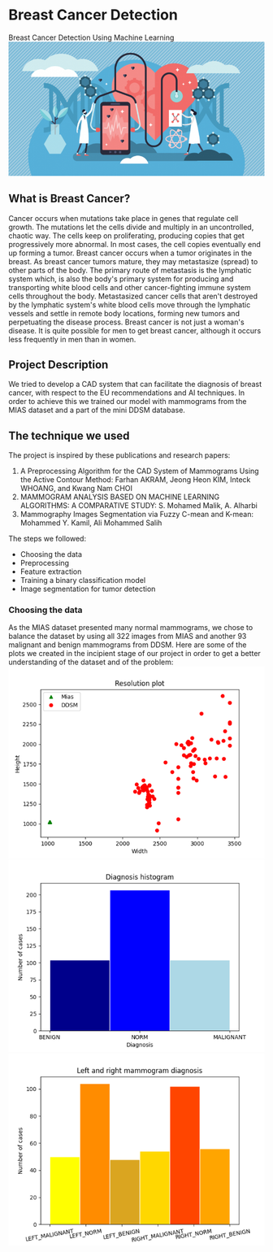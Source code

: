 
<h1>Breast Cancer Detection</h1>
Breast Cancer Detection Using Machine Learning
<img src="images/path-ai-machine-learning.png" alt="Machine Learning in Medicine"/>
<h2>What is Breast Cancer?</h2>
Cancer occurs when mutations take place in genes that regulate cell growth. The mutations let the cells divide and multiply in an uncontrolled, chaotic way. 
The cells keep on proliferating, producing copies that get progressively more abnormal. In most cases, the cell copies eventually end up forming a tumor.
Breast cancer occurs when a tumor originates in the breast. As breast cancer tumors mature, they may metastasize (spread) to other parts of the body. 
The primary route of metastasis is the lymphatic system which, is also the body's primary system for producing and transporting white blood cells and other 
cancer-fighting immune system cells throughout the body. Metastasized cancer cells that aren't destroyed by the lymphatic system's white blood cells move 
through the lymphatic vessels and settle in remote body locations, forming new tumors and perpetuating the disease process. Breast cancer is not just a woman's disease. 
It is quite possible for men to get breast cancer, although it occurs less frequently in men than in women.
<h2>Project Description</h2>
We tried to develop a CAD system that can facilitate the diagnosis of breast cancer, with respect to the EU recommendations and
AI techniques. In order to achieve this we trained our model with mammograms from the MIAS dataset and a part 
of the mini DDSM database.
<h2>The technique we used</h2>
The project is inspired by these publications and research papers:
<ol><li>A Preprocessing Algorithm for the CAD System of Mammograms Using the Active Contour Method: Farhan AKRAM, Jeong Heon KIM, Inteck WHOANG, and Kwang Nam CHOI
</li><li>MAMMOGRAM ANALYSIS BASED ON MACHINE LEARNING ALGORITHMS: A COMPARATIVE STUDY: S. Mohamed Malik, A. Alharbi
</li><li>Mammography Images Segmentation via Fuzzy C-mean and K-mean: Mohammed Y. Kamil, Ali Mohammed Salih
</li></ol>

The steps we  followed:
<ul>
<li>Choosing the data
</li>
<li>Preprocessing
</li><li>Feature extraction
</li><li>Training a binary classification model
</li><li>Image segmentation for tumor detection
</li>
</ul>

<h3>Choosing the data</h3>
As the MIAS dataset presented many normal mammograms, we chose to balance the 
dataset by using all 322 images from MIAS and another 93 malignant and benign mammograms 
from DDSM. Here are some of the plots we created in the incipient stage of our project in order to get a 
better understanding of the dataset and of the problem:
<img src="images/myplot1.png" alt="Resolution plot"/>
<img src="images/myplot2.png" alt="Diagnosis plot"/>
<img src="images/myplot3.png" alt="Left and right diagnosis plot"/>

